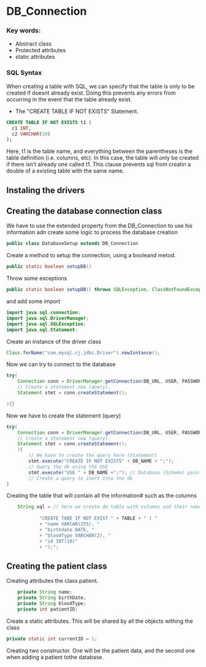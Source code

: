 # DB_Connection

### Key words:
- Abstract class
- Protected attributes
- static attributes

### SQL Syntax

When creating a table with SQL, we can specify that the table is only
to be created if doesnt already exist. Doing this prevents
any errors from occurring in the event that the table already exist.

- The "CREATE TABLE IF NOT EXISTS" Statement.

```sql
CREATE TABLE IF NOT EXISTS t1 (
  c1 INT,
  c2 VARCHAR(10)
);
```
 Here, t1 is the table name, and everything between the parentheses is the table definition (i.e. columns, etc).
 In this case, the table will only be created if there isn’t already one called t1.
 This clause prevents sql from creatin a double of a existing table with the same name.

## Instaling the drivers



## Creating the database connection class

We have to use the extended property from the DB_Connection to use 
his information adn create some logic to process the database creation
```java
public class DatabaseSetup extends DB_Connection
```

Create a method to setup the connection, using a booleand metod.
```java
public static boolean setupDB()
```
Throw some exceptions
```java
public static boolean setupDB() throws SQLException, ClassNotFoundException, InstantiationException, IllegalAccessException{}
```
and add some import
```java
import java.sql.connection;
import java.sql.DriverManager;
import java.sql.SQLException;
import java.sql.Statement;
```
Create an instance of the driver class
```java
Class.forName("com.mysql.cj.jdbc.Driver").newIsntance();
```
Now we can try to connect to the database
```java
try(
    Connection conn = DriverManager.getConnection(DB_URL, USER, PASSWORD);
    // Create a statement now (query).
    Statement stmt = conn.createStatement();

){}
```
Now we have to create the statement (query)
```java
try(
    Connection conn = DriverManager.getConnection(DB_URL, USER, PASSWORD);
    // Create a statement now (query).
    Statement stmt = conn.createStatement();
    ){
        // We have to create the query here (Statement)
        stmt.execute("CREATE IF NOT EXISTS" + DB_NAME + ";");
        // Query the db using the USE
        stmt.execute("USE " + DB_NAME +";"); // Database (Schema) pointer
        // Create a query to inert into the db
}
```
Creating the table that will contain all the information#
such as the columns
```java
    String sql = // here we create de table with columns and their names
            
            "CREATE TABE IF NOT EXIST " + TABLE + " ( " 
            + "name VARCAR(255), "
            + "birthdate DATE, "
            + "bloodType VARCHAR(2), "
            + "id INT(10)"
            + ");";
```
## Creating the patient class

Creating attributes the class patient.

```java
    private String name;
    private String birthDate;
    private String bloodType;
    private int patientID;
```
Create a static attributes.
This will be shared by all the objects withing the class

```java
private static int currentID = 1;
```
Creating two constructor.
One will be the patient data, and the second one when adding a 
patient tothe database.













